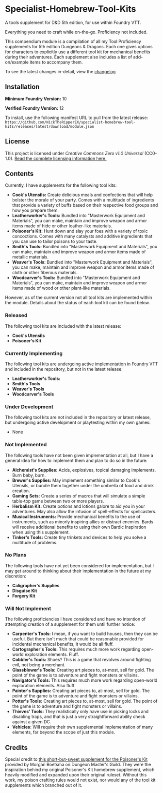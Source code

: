 # Specialist-Homebrew-Tool-Kits

A tools supplement for D&D 5th edition, for use within Foundry VTT. 

Everything you need to craft while on-the-go. Proficiency not included.

This compendium module is a compilation of all my Tool Proficiency supplements for 5th edition Dungeons & Dragons. Each one gives options for characters to explicitly use a different tool kit for mechanical benefits during their adventures. Each supplement also includes a list of add-on/example items to accompany them.

To see the latest changes in-detail, view the [changelog](CHANGELOG.md)

## Installation

**Minimum Foundry Version:** 10

**Verified Foundry Version:** 12

To install, use the following manifest URL to pull from the latest release: `https://github.com/NickTheRipperEX/specialist-homebrew-tool-kits/releases/latest/download/module.json`

## License

This project is licensed under *Creative Commons Zero v1.0 Universal* (CC0-1.0). [Read the complete licensing information here.](LICENSE.md)

## Contents

Currently, I have supplements for the following tool kits:

- **Cook's Utensils:** Create delicious meals and confections that will help bolster the morale of your party. Comes with a multitude of ingredients that provide a variety of buffs based on their respective food groups and how you prepare them.
- **Leatherworker's Tools:** Bundled into "Masterwork Equipment and Materials", you can make, maintain and improve weapon and armor items made of hide or other leather-like materials.
- **Poisoner's Kit:** Hunt down and slay your foes with a variety of toxic concoctions. Comes with many catalysts and additive ingredients that you can use to tailor poisons to your taste.
- **Smith's Tools:** Bundled into "Masterwork Equipment and Materials", you can make, maintain and improve weapon and armor items made of metallic materials.
- **Weaver's Tools:** Bundled into "Masterwork Equipment and Materials", you can make, maintain and improve weapon and armor items made of cloth or other fiberous materials.
- **Woodcarver's Tools:** Bundled into "Masterwork Equipment and Materials", you can make, maintain and improve weapon and armor items made of wood or other plant-like materials.

However, as of the current version not all tool kits are implemented within the module. Details about the status of each tool kit can be found below.

### Released

The following tool kits are included with the latest release:

- **Cook's Utensils**
- **Poisoner's Kit**

### Currently Implementing

The following tool kits are undergoing active implementation in Foundry VTT and included in the repository, but not in the latest release:

- **Leatherworker's Tools:**
- **Smith's Tools**
- **Weaver's Tools**
- **Woodcarver's Tools**


### Under Development

The following tool kits are not included in the repository or latest release, but undergoing active development or playtesting within my own games:

- None

### Not Implemented

The following tools have not been given implementation at all, but I have a general idea for how to implement them and plan to do so in the future:

- **Alchemist's Supplies:** Acids, explosives, topical damaging implements. Burn baby, burn.
- **Brewer's Supplies:** May implement something similar to Cook's Utensils, or bundle them together under the umbrella of food and drink creation.
- **Gaming Sets:** Create a series of macros that will simulate a simple table-top game between two or more players.
- **Herbalism Kit:** Create potions and lotions galore to aid you in your adventures. May also allow the infusion of spell-effects for spellcasters.
- **Musical Instruments:** Provide mechanical benefits to the use of instruments, such as minorly inspiring allies or distract enemies. Bards will receive additional benefits to using their own Bardic Inspiration when using this supplement.
- **Tinker's Tools:** Create tiny trinkets and devices to help you solve a multitude of problems.

### No Plans

The following tools have not yet been considered for implementation, but I may get around to thinking about their implementation in the future at my discretion:

- **Caligrapher's Supplies**
- **Disguise Kit**
- **Forgery Kit**


### Will Not Implement

The following proficiencies I have considered and have no intention of attempting creation of a supplement for them until further notice:

- **Carpenter's Tools:** I mean, if you want to build houses, then they can be useful. But there isn't much that could be reasonable provided for incidental mechanical benefits, it would be all fluff.
- **Cartographer's Tools:** This requires much more work regarding open-world exploration elements. Fluff.
- **Cobbler's Tools:** Shoes? This is a game that revolves around fighting evil, not being a merchant.
- **Glassblower's Tools:** Creating art pieces to, at-most, sell for gold. The point of the game is to adventure and fight monsters or villains.
- **Navigator's Tools:** This requires much more work regarding open-world exploration elements. Also fluff.
- **Painter's Supplies:** Creating art pieces to, at-most, sell for gold. The point of the game is to adventure and fight monsters or villains.
- **Potter's Tools:** Creating art pieces to, at-most, sell for gold. The point of the game is to adventure and fight monsters or villains.
- **Thieves' Tools:** They realistically only have use in picking locks and disabling traps, and that is just a very straightforward ability check against a given DC.
- **Vehicles:** Will require their own supplemental implementation of many elements, far beyond the scope of just this module.

## Credits

Special credit to [this short-but-sweet supplement for the Poisoner's Kit](https://www.dmsguild.com/product/188571/Poisoners-Kit-Guide) provided by Morgan Boetsma on Dungeon Master's Guild. They were the inspiration behind my original Poisoner's Kit homebrew supplement, which heavily modified and expanded upon their original ruleset. Without this work, my poison crafting rules would not exist, nor would any of the tool kit supplements which branched out of it.
